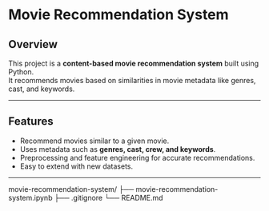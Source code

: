 # Movie Recommendation System

## Overview
This project is a **content-based movie recommendation system** built using Python.  
It recommends movies based on similarities in movie metadata like genres, cast, and keywords.

---

## Features
- Recommend movies similar to a given movie.
- Uses metadata such as **genres, cast, crew, and keywords**.
- Preprocessing and feature engineering for accurate recommendations.
- Easy to extend with new datasets.

---

movie-recommendation-system/
├── movie-recommendation-system.ipynb
├── .gitignore
└── README.md

